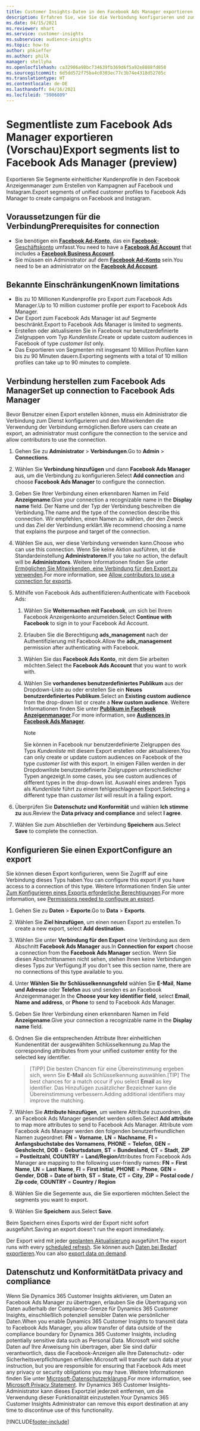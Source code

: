 ```yaml
---
title: Customer Insights-Daten in den Facebook Ads Manager exportieren
description: Erfahren Sie, wie Sie die Verbindung konfigurieren und zum Facebook Ads Manager exportieren.
ms.date: 04/15/2021
ms.reviewer: mhart
ms.service: customer-insights
ms.subservice: audience-insights
ms.topic: how-to
author: phkieffer
ms.author: philk
manager: shellyha
ms.openlocfilehash: ca32906a98bc734639fb369d6f5a92e8888fd850
ms.sourcegitcommit: 6d5dd572f75ba4c0303ec77c3b74e4318d52705c
ms.translationtype: HT
ms.contentlocale: de-DE
ms.lasthandoff: 04/16/2021
ms.locfileid: "5906809"
---
```

# <a name="export-segments-list-to-facebook-ads-manager-preview"></a><span data-ttu-id="24f40-103">Segmentliste zum Facebook Ads Manager exportieren (Vorschau)</span><span class="sxs-lookup"><span data-stu-id="24f40-103">Export segments list to Facebook Ads Manager (preview)</span></span>

<span data-ttu-id="24f40-104">Exportieren Sie Segmente einheitlicher Kundenprofile in den Facebook Anzeigenmanager zum Erstellen von Kampagnen auf Facebook und Instagram.</span><span class="sxs-lookup"><span data-stu-id="24f40-104">Export segments of unified customer profiles to Facebook Ads Manager to create campaigns on Facebook and Instagram.</span></span>

## <a name="prerequisites-for-connection"></a><span data-ttu-id="24f40-105">Voraussetzungen für die Verbindung</span><span class="sxs-lookup"><span data-stu-id="24f40-105">Prerequisites for connection</span></span>

- <span data-ttu-id="24f40-106">Sie benötigen ein [**Facebook Ad-Konto**](https://www.facebook.com/business/learn/lessons/step-by-step-ads-manager-account), das ein [**Facebook**-Geschäftskonto](https://business.facebook.com/) umfasst.</span><span class="sxs-lookup"><span data-stu-id="24f40-106">You need to have a [**Facebook Ad Account**](https://www.facebook.com/business/learn/lessons/step-by-step-ads-manager-account) that includes a [**Facebook Business Account**](https://business.facebook.com/).</span></span>
- <span data-ttu-id="24f40-107">Sie müssen ein Administrator auf dem [**Facebook Ad-Konto**](https://www.facebook.com/business/learn/lessons/step-by-step-ads-manager-account) sein.</span><span class="sxs-lookup"><span data-stu-id="24f40-107">You need to be an administrator on the [**Facebook Ad Account**](https://www.facebook.com/business/learn/lessons/step-by-step-ads-manager-account).</span></span>

## <a name="known-limitations"></a><span data-ttu-id="24f40-108">Bekannte Einschränkungen</span><span class="sxs-lookup"><span data-stu-id="24f40-108">Known limitations</span></span>

- <span data-ttu-id="24f40-109">Bis zu 10 Millionen Kundenprofile pro Export zum Facebook Ads Manager.</span><span class="sxs-lookup"><span data-stu-id="24f40-109">Up to 10 million customer profile per export to Facebook Ads Manager.</span></span>
- <span data-ttu-id="24f40-110">Der Export zum Facebook Ads Manager ist auf Segmente beschränkt.</span><span class="sxs-lookup"><span data-stu-id="24f40-110">Export to Facebook Ads Manager is limited to segments.</span></span>
- <span data-ttu-id="24f40-111">Erstellen oder aktualisieren Sie in Facebook nur benutzerdefinierte Zielgruppen vom Typ *Kundenliste*.</span><span class="sxs-lookup"><span data-stu-id="24f40-111">Create or update custom audiences in Facebook of type *customer list* only.</span></span>
- <span data-ttu-id="24f40-112">Das Exportieren von Segmenten mit insgesamt 10 Million Profilen kann bis zu 90 Minuten dauern.</span><span class="sxs-lookup"><span data-stu-id="24f40-112">Exporting segments with a total of 10 million profiles can take up to 90 minutes to complete.</span></span>

## <a name="set-up-connection-to-facebook-ads-manager"></a><span data-ttu-id="24f40-113">Verbindung herstellen zum Facebook Ads Manager</span><span class="sxs-lookup"><span data-stu-id="24f40-113">Set up connection to Facebook Ads Manager</span></span>

<span data-ttu-id="24f40-114">Bevor Benutzer einen Export erstellen können, muss ein Administrator die Verbindung zum Dienst konfigurieren und den Mitwirkenden die Verwendung der Verbindung ermöglichen.</span><span class="sxs-lookup"><span data-stu-id="24f40-114">Before users can create an export, an administrator must configure the connection to the service and allow contributors to use the connection.</span></span>

1. <span data-ttu-id="24f40-115">Gehen Sie zu **Administrator** > **Verbindungen**.</span><span class="sxs-lookup"><span data-stu-id="24f40-115">Go to **Admin** > **Connections**.</span></span>

1. <span data-ttu-id="24f40-116">Wählen Sie **Verbindung hinzufügen** und dann **Facebook Ads Manager** aus, um die Verbindung zu konfigurieren.</span><span class="sxs-lookup"><span data-stu-id="24f40-116">Select **Add connection** and choose **Facebook Ads Manager** to configure the connection.</span></span>

1. <span data-ttu-id="24f40-117">Geben Sie Ihrer Verbindung einen erkennbaren Namen im Feld **Anzeigename**.</span><span class="sxs-lookup"><span data-stu-id="24f40-117">Give your connection a recognizable name in the **Display name** field.</span></span> <span data-ttu-id="24f40-118">Der Name und der Typ der Verbindung beschreiben die Verbindung.</span><span class="sxs-lookup"><span data-stu-id="24f40-118">The name and the type of the connection describe this connection.</span></span> <span data-ttu-id="24f40-119">Wir empfehlen, einen Namen zu wählen, der den Zweck und das Ziel der Verbindung erklärt.</span><span class="sxs-lookup"><span data-stu-id="24f40-119">We recommend choosing a name that explains the purpose and target of the connection.</span></span>

1. <span data-ttu-id="24f40-120">Wählen Sie aus, wer diese Verbindung verwenden kann.</span><span class="sxs-lookup"><span data-stu-id="24f40-120">Choose who can use this connection.</span></span> <span data-ttu-id="24f40-121">Wenn Sie keine Aktion ausführen, ist die Standardeinstellung **Administratoren**.</span><span class="sxs-lookup"><span data-stu-id="24f40-121">If you take no action, the default will be **Administrators**.</span></span> <span data-ttu-id="24f40-122">Weitere Informationen finden Sie unter [Ermöglichen Sie Mitwirkenden, eine Verbindung für den Export zu verwenden](connections.md#allow-contributors-to-use-a-connection-for-exports).</span><span class="sxs-lookup"><span data-stu-id="24f40-122">For more information, see [Allow contributors to use a connection for exports](connections.md#allow-contributors-to-use-a-connection-for-exports).</span></span>

1. <span data-ttu-id="24f40-123">Mithilfe von Facebook Ads authentifizieren:</span><span class="sxs-lookup"><span data-stu-id="24f40-123">Authenticate with Facebook Ads:</span></span> 

   1. <span data-ttu-id="24f40-124">Wählen Sie **Weitermachen mit Facebook**, um sich bei Ihrem Facebook Anzeigenkonto anzumelden.</span><span class="sxs-lookup"><span data-stu-id="24f40-124">Select **Continue with Facebook** to sign in to your Facebook Ad Account.</span></span>

   1. <span data-ttu-id="24f40-125">Erlauben Sie die Berechtigung **ads_management** nach der Authentifizierung mit Facebook.</span><span class="sxs-lookup"><span data-stu-id="24f40-125">Allow the **ads_management** permission after authenticating with Facebook.</span></span>

   1. <span data-ttu-id="24f40-126">Wählen Sie das **Facebook Ads Konto**, mit dem Sie arbeiten möchten.</span><span class="sxs-lookup"><span data-stu-id="24f40-126">Select the **Facebook Ads Account** that you want to work with.</span></span>

   1. <span data-ttu-id="24f40-127">Wählen Sie **vorhandenes benutzerdefiniertes Publikum** aus der Dropdown-Liste au oder erstellen Sie ein **Neues benutzerdefiniertes Publikum**.</span><span class="sxs-lookup"><span data-stu-id="24f40-127">Select an **Existing custom audience** from the drop-down list or create a **New custom audience**.</span></span> <span data-ttu-id="24f40-128">Weitere Informationen finden Sie unter [**Publikum in Facebook Anzeigenmanager**](https://www.facebook.com/business/help/744354708981227?id=2469097953376494).</span><span class="sxs-lookup"><span data-stu-id="24f40-128">For more information, see [**Audiences in Facebook Ads Manager**](https://www.facebook.com/business/help/744354708981227?id=2469097953376494).</span></span>
      > [!NOTE]
      > <span data-ttu-id="24f40-129">Sie können in Facebook nur benutzerdefinierte Zielgruppen des Typs *Kundenliste* mit diesem Export erstellen oder aktualisieren.</span><span class="sxs-lookup"><span data-stu-id="24f40-129">You can only create or update custom audiences on Facebook of the type *customer list* with this export.</span></span> <span data-ttu-id="24f40-130">In einigen Fällen werden in der Dropdownliste benutzerdefinierte Zielgruppen unterschiedlicher Typen angezeigt.</span><span class="sxs-lookup"><span data-stu-id="24f40-130">In some cases, you see custom audiences of different types in the drop-down list.</span></span> <span data-ttu-id="24f40-131">Auswahl eines anderen Typs als *Kundenliste* führt zu einem fehlgeschlagenen Export.</span><span class="sxs-lookup"><span data-stu-id="24f40-131">Selecting a different type than *customer list* will result in a failing export.</span></span> 

1. <span data-ttu-id="24f40-132">Überprüfen Sie **Datenschutz und Konformität** und wählen **Ich stimme zu** aus.</span><span class="sxs-lookup"><span data-stu-id="24f40-132">Review the **Data privacy and compliance** and select **I agree**.</span></span>

1. <span data-ttu-id="24f40-133">Wählen Sie zum Abschließen der Verbindung **Speichern** aus.</span><span class="sxs-lookup"><span data-stu-id="24f40-133">Select **Save** to complete the connection.</span></span>

## <a name="configure-an-export"></a><span data-ttu-id="24f40-134">Konfigurieren Sie einen Export</span><span class="sxs-lookup"><span data-stu-id="24f40-134">Configure an export</span></span>

<span data-ttu-id="24f40-135">Sie können diesen Export konfigurieren, wenn Sie Zugriff auf eine Verbindung dieses Typs haben.</span><span class="sxs-lookup"><span data-stu-id="24f40-135">You can configure this export if you have access to a connection of this type.</span></span> <span data-ttu-id="24f40-136">Weitere Informationen finden Sie unter [Zum Konfigurieren eines Exports erforderliche Berechtigungen](export-destinations.md#set-up-a-new-export).</span><span class="sxs-lookup"><span data-stu-id="24f40-136">For more information, see [Permissions needed to configure an export](export-destinations.md#set-up-a-new-export).</span></span>

1. <span data-ttu-id="24f40-137">Gehen Sie zu **Daten** > **Exporte**.</span><span class="sxs-lookup"><span data-stu-id="24f40-137">Go to **Data** > **Exports**.</span></span>

1. <span data-ttu-id="24f40-138">Wählen Sie **Ziel hinzufügen**, um einen neuen Export zu erstellen.</span><span class="sxs-lookup"><span data-stu-id="24f40-138">To create a new export, select **Add destination**.</span></span> 

1. <span data-ttu-id="24f40-139">Wählen Sie unter **Verbindung für den Export** eine Verbindung aus dem Abschnitt **Facebook Ads Manager** aus.</span><span class="sxs-lookup"><span data-stu-id="24f40-139">In **Connection for export** choose a connection from the **Facebook Ads Manager** section.</span></span> <span data-ttu-id="24f40-140">Wenn Sie diesen Abschnittsnamen nicht sehen, stehen Ihnen keine Verbindungen dieses Typs zur Verfügung.</span><span class="sxs-lookup"><span data-stu-id="24f40-140">If you don't see this section name, there are no connections of this type available to you.</span></span>

1. <span data-ttu-id="24f40-141">Unter **Wählen Sie Ihr Schlüsselkennungsfeld** wählen Sie **E-Mail**, **Name und Adresse** oder **Telefon** aus und senden es an Facebook Anzeigenmanager.</span><span class="sxs-lookup"><span data-stu-id="24f40-141">In the **Choose your key identifier field**, select **Email**, **Name and address**, or **Phone** to send to Facebook Ads Manager.</span></span> 

1. <span data-ttu-id="24f40-142">Geben Sie Ihrer Verbindung einen erkennbaren Namen im Feld **Anzeigename**.</span><span class="sxs-lookup"><span data-stu-id="24f40-142">Give your connection a recognizable name in the **Display name** field.</span></span>

1. <span data-ttu-id="24f40-143">Ordnen Sie die entsprechenden Attribute Ihrer einheitlichen Kundenentität der ausgewählten Schlüsselkennung zu.</span><span class="sxs-lookup"><span data-stu-id="24f40-143">Map the corresponding attributes from your unified customer entity for the selected key identifier.</span></span>
   > <span data-ttu-id="24f40-144">[TIPP] Die besten Chancen für eine Übereinstimmung ergeben sich, wenn Sie **E-Mail** als Schlüsselkennung auswählen.</span><span class="sxs-lookup"><span data-stu-id="24f40-144">[TIP] The best chances for a match occur if you select **Email** as key identifier.</span></span> <span data-ttu-id="24f40-145">Das Hinzufügen zusätzlicher Bezeichner kann die Übereinstimmung verbessern.</span><span class="sxs-lookup"><span data-stu-id="24f40-145">Adding additional identifiers may improve the matching.</span></span>

1. <span data-ttu-id="24f40-146">Wählen Sie **Attribute hinzufügen**, um weitere Attribute zuzuordnen, die an Facebook Ads Manager gesendet werden sollen.</span><span class="sxs-lookup"><span data-stu-id="24f40-146">Select **Add attribute** to map more attributes to send to Facebook Ads Manager.</span></span> <span data-ttu-id="24f40-147">Attribute vom Facebook Ads Manager werden den folgenden benutzerfreundlichen Namen zugeordnet: **FN** = **Vorname**, **LN** = **Nachname**, **FI** = **Anfangsbuchstabe des Vornamens**, **PHONE** = **Telefon**, **GEN** = **Geshclecht**, **DOB** = **Geburtsdatum**, **ST** = **Bundesland**, **CT** = **Stadt**, **ZIP** = **Postleitzahl**, **COUNTRY** = **Land/Region**</span><span class="sxs-lookup"><span data-stu-id="24f40-147">Attributes from Facebook Ads Manager are mapping to the following user-friendly names: **FN** = **First Name**, **LN** = **Last Name**, **FI** = **First Initial**, **PHONE** = **Phone**, **GEN** = **Gender**, **DOB** = **Date of birth**, **ST** = **State**, **CT** = **City**, **ZIP** = **Postal code / Zip code**, **COUNTRY** = **Country / Region**</span></span>

1. <span data-ttu-id="24f40-148">Wählen Sie die Segemente aus, die Sie exportieren möchten.</span><span class="sxs-lookup"><span data-stu-id="24f40-148">Select the segments you want to export.</span></span>

1. <span data-ttu-id="24f40-149">Wählen Sie **Speichern** aus.</span><span class="sxs-lookup"><span data-stu-id="24f40-149">Select **Save**.</span></span>

<span data-ttu-id="24f40-150">Beim Speichern eines Exports wird der Export nicht sofort ausgeführt.</span><span class="sxs-lookup"><span data-stu-id="24f40-150">Saving an export doesn't run the export immediately.</span></span>

<span data-ttu-id="24f40-151">Der Export wird mit jeder [geplanten Aktualisierung](system.md#schedule-tab) ausgeführt.</span><span class="sxs-lookup"><span data-stu-id="24f40-151">The export runs with every [scheduled refresh](system.md#schedule-tab).</span></span> <span data-ttu-id="24f40-152">Sie können auch [Daten bei Bedarf exportieren](export-destinations.md#run-exports-on-demand).</span><span class="sxs-lookup"><span data-stu-id="24f40-152">You can also [export data on demand](export-destinations.md#run-exports-on-demand).</span></span> 

## <a name="data-privacy-and-compliance"></a><span data-ttu-id="24f40-153">Datenschutz und Konformität</span><span class="sxs-lookup"><span data-stu-id="24f40-153">Data privacy and compliance</span></span>

<span data-ttu-id="24f40-154">Wenn Sie Dynamics 365 Customer Insights aktivieren, um Daten an Facebook Ads Manager zu übertragen, erlauben Sie die Übertragung von Daten außerhalb der Compliance-Grenze für Dynamics 365 Customer Insights, einschließlich potenziell sensibler Daten wie persönlicher Daten.</span><span class="sxs-lookup"><span data-stu-id="24f40-154">When you enable Dynamics 365 Customer Insights to transmit data to Facebook Ads Manager, you allow transfer of data outside of the compliance boundary for Dynamics 365 Customer Insights, including potentially sensitive data such as Personal Data.</span></span> <span data-ttu-id="24f40-155">Microsoft wird solche Daten auf Ihre Anweisung hin übertragen, aber Sie sind dafür verantwortlich, dass die Facebook-Anzeigen alle Ihre Datenschutz- oder Sicherheitsverpflichtungen erfüllen.</span><span class="sxs-lookup"><span data-stu-id="24f40-155">Microsoft will transfer such data at your instruction, but you are responsible for ensuring that Facebook Ads meet any privacy or security obligations you may have.</span></span> <span data-ttu-id="24f40-156">Weitere Informationen finden Sie unter [Microsoft-Datenschutzerklärung](https://go.microsoft.com/fwlink/?linkid=396732).</span><span class="sxs-lookup"><span data-stu-id="24f40-156">For more information, see [Microsoft Privacy Statement](https://go.microsoft.com/fwlink/?linkid=396732).</span></span>
<span data-ttu-id="24f40-157">Ihr Dynamics 365 Customer Insights-Administrator kann dieses Exportziel jederzeit entfernen, um die Verwendung dieser Funktionalität einzustellen.</span><span class="sxs-lookup"><span data-stu-id="24f40-157">Your Dynamics 365 Customer Insights Administrator can remove this export destination at any time to discontinue use of this functionality.</span></span>


[!INCLUDE[footer-include](../includes/footer-banner.md)]
